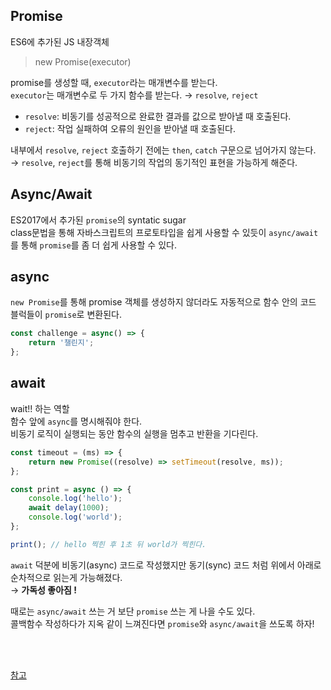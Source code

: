 
## Promise
ES6에 추가된 JS 내장객체  
> new Promise(executor)   

promise를 생성할 때, `executor`라는 매개변수를 받는다.  
`executor`는 매개변수로 두 가지 함수를 받는다. →  `resolve`, `reject`    
* `resolve`: 비동기를 성공적으로 완료한 결과를 값으로 받아낼 때 호출된다.    
* `reject`: 작업 실패하여 오류의 원인을 받아낼 때 호출된다.  

내부에서 `resolve`, `reject` 호출하기 전에는 `then`, `catch` 구문으로 넘어가지 않는다.  
→  `resolve`, `reject`를 통해 비동기의 작업의 동기적인 표현을 가능하게 해준다.


## Async/Await
ES2017에서 추가된 `promise`의 syntatic sugar  
class문법을 통해 자바스크립트의 프로토타입을 쉽게 사용할 수 있듯이 `async/await`를 통해 `promise`를 좀 더 쉽게 사용할 수 있다.  

## async
`new Promise`를 통해 promise 객체를 생성하지 않더라도 자동적으로 함수 안의 코드 블럭들이 `promise`로 변환된다.  
``` javascript
const challenge = async() => {
    return '챌린지';
};
```

## await  
wait!! 하는 역할   
함수 앞에 `async`를 명시해줘야 한다.  
비동기 로직이 실행되는 동안 함수의 실행을 멈추고 반환을 기다린다.  
``` javascript 
const timeout = (ms) => {
    return new Promise((resolve) => setTimeout(resolve, ms));
};

const print = async () => {
    console.log('hello');
    await delay(1000);
    console.log('world');
};

print(); // hello 찍힌 후 1초 뒤 world가 찍힌다. 

```
`await` 덕분에 비동기(async) 코드로 작성했지만 동기(sync) 코드 처럼 위에서 아래로 순차적으로 읽는게 가능해졌다.  
→ **가독성 좋아짐 !**   

때로는 `async/await` 쓰는 거 보단 `promise` 쓰는 게 나을 수도 있다.  
콜백함수 작성하다가 지옥 같이 느껴진다면 `promise`와 `async/await`을 쓰도록 하자!  


<br/><br/>

[참고](https://www.youtube.com/watch?v=wvEYG6ydAGg)


